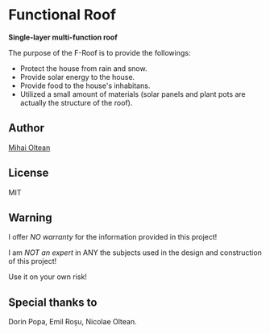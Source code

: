 # Functional Roof

__Single-layer multi-function roof__

The purpose of the F-Roof is to provide the followings:

- Protect the house from rain and snow.
- Provide solar energy to the house.
- Provide food to the house's inhabitans.
- Utilized a small amount of materials (solar panels and plant pots are actually the structure of the roof).

## Author

[Mihai Oltean](https://mihaioltean.github.io)

## License

MIT

## Warning

I offer *NO warranty* for the information provided in this project!

I am *NOT an expert* in ANY the subjects used in the design and construction of this project! 

Use it on your own risk!

## Special thanks to

Dorin Popa, Emil Roșu, Nicolae Oltean.